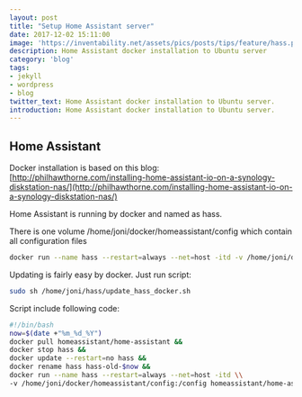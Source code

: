```yaml
---
layout: post
title: "Setup Home Assistant server"
date: 2017-12-02 15:11:00
image: 'https://inventability.net/assets/pics/posts/tips/feature/hass.png'
description: Home Assistant docker installation to Ubuntu server
category: 'blog'
tags:
- jekyll
- wordpress
- blog
twitter_text: Home Assistant docker installation to Ubuntu server.
introduction: Home Assistant docker installation to Ubuntu server.
---
```

## Home Assistant

Docker installation is based on this blog: [http://philhawthorne.com/installing-home-assistant-io-on-a-synology-diskstation-nas/](http://philhawthorne.com/installing-home-assistant-io-on-a-synology-diskstation-nas/)

Home Assistant is running by docker and named as hass.

There is one volume /home/joni/docker/homeassistant/config which contain all configuration files

```bash
docker run --name hass --restart=always --net=host -itd -v /home/joni/docker/homeassistant/config:/config homeassistant/home-assistant
```

Updating is fairly easy by docker.
Just run script: 
```bash
sudo sh /home/joni/hass/update_hass_docker.sh
```
Script include following code:
```bash
#!/bin/bash
now=$(date +"%m_%d_%Y")
docker pull homeassistant/home-assistant &&
docker stop hass &&
docker update --restart=no hass && 
docker rename hass hass-old-$now && 
docker run --name hass --restart=always --net=host -itd \\ 
-v /home/joni/docker/homeassistant/config:/config homeassistant/home-assistant
```